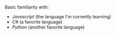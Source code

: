 Basic familiarity with:
-  *Javascript* (the language I'm currently learning)
-  _C#_ (a favorite language)
-  *Python* (another favorite language)

